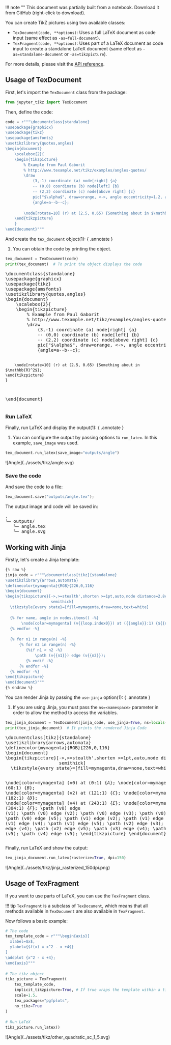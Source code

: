 !!! note ""
    This document was partially built from a notebook. Download it from GitHub (right-click to download).

You can create TikZ pictures using two available classes:

- `TexDocument(code, **options)`: Uses a full LaTeX document as code input (same effect as `-as=full-document`).
- `TexFragment(code, **options)`: Uses part of a LaTeX document as code input to create a standalone LaTeX document (same effect as `-as=standalone-document` or `-as=tikzpicture`).

For more details, please visit the [API reference](../api.md).

## Usage of TexDocument

First, let's import the `TexDocument` class from the package:

```python
from jupyter_tikz import TexDocument
```
Then, define the code:

```python
code = r"""\documentclass{standalone}
\usepackage{graphicx}
\usepackage{tikz}
\usepackage{amsfonts}
\usetikzlibrary{quotes,angles}
\begin{document}
	\scalebox{2}{
	\begin{tikzpicture}
		% Example from Paul Gaborit
		% http://www.texample.net/tikz/examples/angles-quotes/
		\draw
		    (3,-1) coordinate (a) node[right] {a}
		    -- (0,0) coordinate (b) node[left] {b}
		    -- (2,2) coordinate (c) node[above right] {c}
		    pic["$\alpha$", draw=orange, <->, angle eccentricity=1.2, angle radius=1cm]
		    {angle=a--b--c};
    
		\node[rotate=10] (r) at (2.5, 0.65) {Something about in $\mathbb{R}^2$};
	\end{tikzpicture}
	}
\end{document}"""
```

And create the `tex_document` object(1):
{ .annotate }

1.  You can obtain the code by printing the object.

```python
tex_document = TexDocument(code)
print(tex_document)  # To print the object displays the code
```
<div class="result">
<pre class="log-output">
\documentclass{standalone}
\usepackage{graphicx}
\usepackage{tikz}
\usepackage{amsfonts}
\usetikzlibrary{quotes,angles}
\begin{document}
	\scalebox{2}{
	\begin{tikzpicture}
		% Example from Paul Gaborit
		% http://www.texample.net/tikz/examples/angles-quotes/
		\draw
		    (3,-1) coordinate (a) node[right] {a}
		    -- (0,0) coordinate (b) node[left] {b}
		    -- (2,2) coordinate (c) node[above right] {c}
		    pic["$\alpha$", draw=orange, <->, angle eccentricity=1.2, angle radius=1cm]
		    {angle=a--b--c};
    
		\node[rotate=10] (r) at (2.5, 0.65) {Something about in $\mathbb{R}^2$};
	\end{tikzpicture}
	}
\end{document}
</pre>
</div>

### Run LaTeX

Finally, run LaTeX and display the output(1):
{ .annotate }

1.  You can configure the output by passing options to `run_latex`. In this example, `save_image` was used.

```python
tex_document.run_latex(save_image="outputs/angle")
```
<div class="result" markdown>
![Angle](../assets/tikz/angle.svg)
</div>

### Save the code

And save the code to a file:

```python
tex_document.save("outputs/angle.tex");
```

The output image and code will be saved in:

<pre class="log-card">
.
└─ outputs/
   └─ angle.tex
   └─ angle.svg
</pre>

## Working with Jinja

Firstly, let's create a Jinja template:

```python
{% raw %}
jinja_code = r"""\documentclass[tikz]{standalone}
\usetikzlibrary{arrows,automata}
\definecolor{mymagenta}{RGB}{226,0,116}
\begin{document}
\begin{tikzpicture}[->,>=stealth',shorten >=1pt,auto,node distance=2.8cm,
                    semithick]
  \tikzstyle{every state}=[fill=mymagenta,draw=none,text=white]
  
  {% for name, angle in nodes.items() -%}
       \node[color=mymagenta] (v{{loop.index0}}) at ({{angle}}:1) {${{name}}$};
  {% endfor -%}
  
  {% for n1 in range(n) -%}
      {% for n2 in range(n) -%}
         {%if n1 < n2 -%}
             \path (v{{n1}}) edge (v{{n2}});
         {% endif -%}
      {% endfor -%}
  {% endfor -%}
\end{tikzpicture}
\end{document}"""
{% endraw %}
```

You can render Jinja by passing the `use-jinja` option(1):
{ .annotate }

1.  If you are using Jinja, you must pass the `ns=<namespace>` parameter in order to allow the method to access the variables.

```python
tex_jinja_document = TexDocument(jinja_code, use_jinja=True, ns=locals())
print(tex_jinja_document)  # It prints the rendered Jinja Code
```
<div class="result">
<pre class="log-output">
\documentclass[tikz]{standalone}
\usetikzlibrary{arrows,automata}
\definecolor{mymagenta}{RGB}{226,0,116}
\begin{document}
\begin{tikzpicture}[->,>=stealth',shorten >=1pt,auto,node distance=2.8cm,
                    semithick]
  \tikzstyle{every state}=[fill=mymagenta,draw=none,text=white]
  
  \node[color=mymagenta] (v0) at (0:1) {$A$};
  \node[color=mymagenta] (v1) at (60:1) {$B$};
  \node[color=mymagenta] (v2) at (121:1) {$C$};
  \node[color=mymagenta] (v3) at (182:1) {$D$};
  \node[color=mymagenta] (v4) at (243:1) {$E$};
  \node[color=mymagenta] (v5) at (304:1) {$F$};
  \path (v0) edge (v1);
         \path (v0) edge (v2);
         \path (v0) edge (v3);
         \path (v0) edge (v4);
         \path (v0) edge (v5);
         \path (v1) edge (v2);
         \path (v1) edge (v3);
         \path (v1) edge (v4);
         \path (v1) edge (v5);
         \path (v2) edge (v3);
         \path (v2) edge (v4);
         \path (v2) edge (v5);
         \path (v3) edge (v4);
         \path (v3) edge (v5);
         \path (v4) edge (v5);
         \end{tikzpicture}
\end{document}
</pre>
</div>

Finally, run LaTeX and show the output:

```python
tex_jinja_document.run_latex(rasterize=True, dpi=150)
```

<div class="result" markdown>
![Angle](../assets/tikz/jinja_rasterized_150dpi.png)
</div>

## Usage of TexFragment

If you want to use parts of LaTeX, you can use the `TexFragment` class.

!!! tip
    `TexFragment` is a subclass of `TexDocument`, which means that all methods available in `TexDocument` are also available in `TexFragment`.

Now follows a basic example:

```python
# The code
tex_template_code = r"""\begin{axis}[
  xlabel=$x$,
  ylabel={$f(x) = x^2 - x +4$}
]
\addplot {x^2 - x +4};
\end{axis}"""

# The tikz object
tikz_picture = TexFragment(
    tex_template_code,
    implicit_tikzpicture=True, # If true wraps the template within a tikzpicture
    scale=1.5,
    tex_packages="pgfplots",
    no_tikz=True
)

# Run LaTeX
tikz_picture.run_latex()
```

<div class="result" markdown>
![Angle](../assets/tikz/other_quadratic_sc_1_5.svg)
</div>